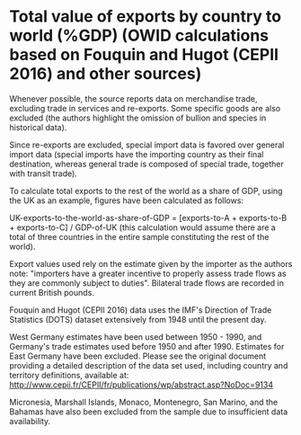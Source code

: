 # Total value of exports by country to world (%GDP) (OWID calculations based on Fouquin and Hugot (CEPII 2016) and other sources)

Whenever possible, the source reports data on merchandise trade, excluding trade in services and re-exports. Some specific goods are also excluded (the authors highlight the omission of bullion and species in historical data).

Since re-exports are excluded, special import data is favored over general import data (special imports have the importing country as their final destination, whereas general trade is composed of special trade, together with transit trade).

To calculate total exports to the rest of the world as a share of GDP, using the UK as an example, figures have been calculated as follows:

UK-exports-to-the-world-as-share-of-GDP = [exports-to-A + exports-to-B + exports-to-C] / GDP-of-UK (this calculation would assume there are a total of three countries in the entire sample constituting the rest of the world).

Export values used rely on the estimate given by the importer as the authors note: "importers have a greater incentive to properly assess trade flows as they are commonly subject to duties". Bilateral trade flows are recorded in current British pounds.

 Fouquin and Hugot (CEPII 2016) data uses the IMF's Direction of Trade Statistics (DOTS) dataset extensively from 1948 until the present day.

West Germany estimates have been used between 1950 - 1990, and Germany's trade estimates used before 1950 and after 1990. Estimates for East Germany have been excluded. Please see the original document providing a detailed description of the data set used, including country and territory definitions, available at: http://www.cepii.fr/CEPII/fr/publications/wp/abstract.asp?NoDoc=9134

Micronesia, Marshall Islands, Monaco, Montenegro, San Marino, and the Bahamas have also been excluded from the sample due to insufficient data availability. 